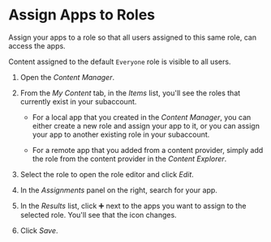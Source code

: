 <!-- loiod0842269a2bd4b97a47ac19082e286a5 -->

<link rel="stylesheet" type="text/css" href="css/sap-icons.css"/>

# Assign Apps to Roles

Assign your apps to a role so that all users assigned to this same role, can access the apps.

Content assigned to the default `Everyone` role is visible to all users.



1.  Open the *Content Manager*.

2.  From the *My Content* tab, in the *Items* list, you'll see the roles that currently exist in your subaccount.

    -   For a local app that you created in the *Content Manager*, you can either create a new role and assign your app to it, or you can assign your app to another existing role in your subaccount.

    -   For a remote app that you added from a content provider, simply add the role from the content provider in the *Content Explorer*.


3.  Select the role to open the role editor and click *Edit*.

4.  In the *Assignments* panel on the right, search for your app.

5.  In the *Results* list, click :heavy_plus_sign: next to the apps you want to assign to the selected role. You'll see that the icon changes.

6.  Click *Save*.


